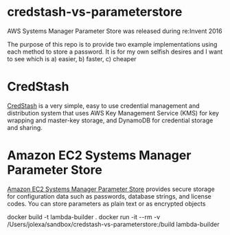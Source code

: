 # credstash-vs-parameterstore
AWS Systems Manager Parameter Store was released during re:Invent 2016 

The purpose of this repo is to provide two example implementations using each method to store a password. It is for my own selfish desires and I want to see which is a) easier, b) faster, c) cheaper

# CredStash
[CredStash](https://github.com/fugue/credstash) is a very simple, easy to use credential management and distribution system that uses AWS Key Management Service (KMS) for key wrapping and master-key storage, and DynamoDB for credential storage and sharing.

# Amazon EC2 Systems Manager Parameter Store
[Amazon EC2 Systems Manager Parameter Store](https://docs.aws.amazon.com/systems-manager/latest/userguide/systems-manager-paramstore.html) provides secure storage for configuration data such as passwords, database strings, and license codes. You can store parameters as plain text or as encrypted objects


docker build -t lambda-builder .
docker run -it --rm -v /Users/jolexa/sandbox/credstash-vs-parameterstore:/build lambda-builder
